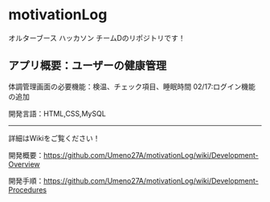# motivationLog
オルターブース ハッカソン チームDのリポジトリです！

## アプリ概要：ユーザーの健康管理


 体調管理画面の必要機能：検温、チェック項目、睡眠時間 
02/17:ログイン機能の追加


 開発言語：HTML,CSS,MySQL
***
詳細はWikiをご覧ください！

開発概要：https://github.com/Umeno27A/motivationLog/wiki/Development-Overview

開発手順：https://github.com/Umeno27A/motivationLog/wiki/Development-Procedures
